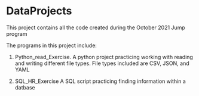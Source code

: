 # DataProjects

This project contains all the code created during the October 2021 Jump program

The programs in this project include:

1. Python_read_Exercise. 
	A python project practicing working with reading and writing different file types.
	File types included are CSV, JSON, and YAML

2. SQL_HR_Exercise
	A SQL script practicing finding information within a datbase
